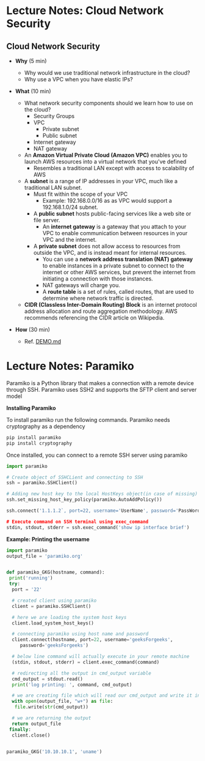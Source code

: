 # Lecture Notes: Cloud Network Security

## Cloud Network Security

- **Why** (5 min)
  - Why would we use traditional network infrastructure in the cloud?
  - Why use a VPC when you have elastic IPs?

- **What** (10 min)
  - What network security components should we learn how to use on the cloud?
    - Security Groups
    - VPC
      - Private subnet
      - Public subnet
    - Internet gateway
    - NAT gateway
  - An **Amazon Virtual Private Cloud (Amazon VPC)** enables you to launch AWS resources into a virtual network that you've defined
    - Resembles a traditional LAN except with access to scalability of AWS
  - A **subnet** is a range of IP addresses in your VPC, much like a traditional LAN subnet.
    - Must fit within the scope of your VPC
      - Example: 192.168.0.0/16 as as VPC would support a 192.168.1.0/24 subnet.
    - A **public subnet** hosts public-facing services like a web site or file server.
      - An **internet gateway** is a gateway that you attach to your VPC to enable communication between resources in your VPC and the internet.
    - A **private subnet** does not allow access to resources from outside the VPC, and is instead meant for internal resources.
      - You can use a **network address translation (NAT) gateway** to enable instances in a private subnet to connect to the internet or other AWS services, but prevent the internet from initiating a connection with those instances.
      - NAT gateways will charge you.
      - A **route table** is a set of rules, called routes, that are used to determine where network traffic is directed.
  - **CIDR (Classless Inter-Domain Routing) Block** is an internet protocol address allocation and route aggregation methodology. AWS recommends referencing the CIDR article on Wikipedia.

- **How** (30 min)
  - Ref. [DEMO.md](DEMO.md)

# Lecture Notes: Paramiko

Paramiko is a Python library that makes a connection with a remote device through SSH. Paramiko uses SSH2 and supports the SFTP client and server model

**Installing Paramiko**

To install paramiko run the following commands. Paramiko needs cryptography as a dependency

```bash
pip install paramiko
pip install cryptography
```

Once installed, you can connect to a remote SSH server using paramiko

```python
import paramiko

# Create object of SSHCLient and connecting to SSH
ssh = paramiko.SSHClient()

# Adding new host key to the local HostKeys object(in case of missing) AutoAddPolicy for missing host key to be set before connection setup
ssh.set_missing_host_key_policy(paramiko.AutoAddPolicy())

ssh.connect('1.1.1.2`, port=22, username='UserName', password='PassWord', timeout=3)

# Execute command on SSH terminal using exec_command
stdin, stdout, stderr = ssh.exec_command('show ip interface brief')
```

**Example: Printing the username**

```python
import paramiko
output_file = 'paramiko.org'


def paramiko_GKG(hostname, command):
 print('running')
 try:
  port = '22'

  # created client using paramiko
  client = paramiko.SSHClient()

  # here we are loading the system host keys
  client.load_system_host_keys()

  # connecting paramiko using host name and password
  client.connect(hostname, port=22, username='geeksForgeeks',
     password='geeksForgeeks')

  # below line command will actually execute in your remote machine
  (stdin, stdout, stderr) = client.exec_command(command)

  # redirecting all the output in cmd_output variable
  cmd_output = stdout.read()
  print('log printing: ', command, cmd_output)

  # we are creating file which will read our cmd_output and write it in output_file
  with open(output_file, "w+") as file:
   file.write(str(cmd_output))

  # we are returning the output
  return output_file
 finally:
  client.close()


paramiko_GKG('10.10.10.1', 'uname')
```
